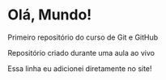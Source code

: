 # Olá, Mundo!
 Primeiro repositório do curso de Git e GitHub
 
 Repositório criado durante uma aula ao vivo
 
 Essa linha eu adicionei diretamente no  site!
